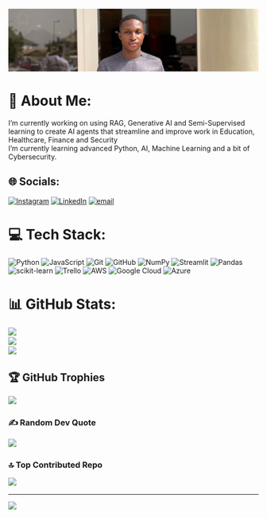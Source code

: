 ![Header](./Header.jpg)

# 💫 About Me:
I’m currently working on using RAG, Generative AI and Semi-Supervised learning to create AI agents that streamline and improve work in Education, Healthcare, Finance and Security <br>I’m currently learning advanced Python, AI, Machine Learning and a bit of Cybersecurity. 


## 🌐 Socials:
[![Instagram](https://img.shields.io/badge/Instagram-%23E4405F.svg?logo=Instagram&logoColor=white)](https://instagram.com/akvba.k) [![LinkedIn](https://img.shields.io/badge/LinkedIn-%230077B5.svg?logo=linkedin&logoColor=white)](https://linkedin.com/in/kekeliakaba) [![email](https://img.shields.io/badge/Email-D14836?logo=gmail&logoColor=white)](mailto:kekeliakaba1@gmail.com) 

# 💻 Tech Stack:
![Python](https://img.shields.io/badge/python-3670A0?style=flat&logo=python&logoColor=ffdd54) ![JavaScript](https://img.shields.io/badge/javascript-%23323330.svg?style=flat&logo=javascript&logoColor=%23F7DF1E) ![Git](https://img.shields.io/badge/git-%23F05033.svg?style=flat&logo=git&logoColor=white) ![GitHub](https://img.shields.io/badge/github-%23121011.svg?style=flat&logo=github&logoColor=white) ![NumPy](https://img.shields.io/badge/numpy-%23013243.svg?style=flat&logo=numpy&logoColor=white) ![Streamlit](https://img.shields.io/badge/Streamlit-%23FE4B4B.svg?style=flat&logo=streamlit&logoColor=white) ![Pandas](https://img.shields.io/badge/pandas-%23150458.svg?style=flat&logo=pandas&logoColor=white) ![scikit-learn](https://img.shields.io/badge/scikit--learn-%23F7931E.svg?style=flat&logo=scikit-learn&logoColor=white) ![Trello](https://img.shields.io/badge/Trello-%23026AA7.svg?style=flat&logo=Trello&logoColor=white) ![AWS](https://img.shields.io/badge/AWS-%23FF9900.svg?style=flat&logo=amazon-aws&logoColor=white) ![Google Cloud](https://img.shields.io/badge/GoogleCloud-%234285F4.svg?style=flat&logo=google-cloud&logoColor=white) ![Azure](https://img.shields.io/badge/azure-%230072C6.svg?style=flat&logo=microsoftazure&logoColor=white)  
# 📊 GitHub Stats:
![](https://github-readme-stats.vercel.app/api?username=akvbak&theme=blue_navy&hide_border=false&include_all_commits=false&count_private=false)<br/>
![](https://nirzak-streak-stats.vercel.app/?user=akvbak&theme=blue_navy&hide_border=false)<br/>
![](https://github-readme-stats.vercel.app/api/top-langs/?username=akvbak&theme=blue_navy&hide_border=false&include_all_commits=false&count_private=false&layout=compact)

## 🏆 GitHub Trophies
![](https://github-profile-trophy.vercel.app/?username=akvbak&theme=blue_navy&no-frame=false&no-bg=true&margin-w=4)

### ✍️ Random Dev Quote
![](https://quotes-github-readme.vercel.app/api?type=horizontal&theme=radical)

### 🔝 Top Contributed Repo
![](https://github-contributor-stats.vercel.app/api?username=akvbak&limit=5&theme=blue_navy&combine_all_yearly_contributions=true)

---
[![](https://visitcount.itsvg.in/api?id=akvbak&icon=0&color=4)](https://visitcount.itsvg.in)
